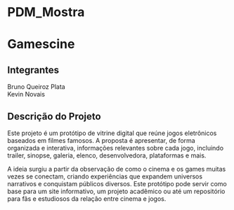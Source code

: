# PDM_Mostra

<h1>Gamescine</h1>

<h2>Integrantes</h2>
<p>
  Bruno Queiroz Plata <br>
  Kevin Novais
</p>

<h2>Descrição do Projeto</h2>
<p>
  Este projeto é um protótipo de vitrine digital que reúne jogos eletrônicos baseados em filmes famosos. A proposta é apresentar, de forma organizada e interativa, informações relevantes sobre cada jogo, incluindo trailer, sinopse, galeria, elenco, desenvolvedora, plataformas e mais.

A ideia surgiu a partir da observação de como o cinema e os games muitas vezes se conectam, criando experiências que expandem universos narrativos e conquistam públicos diversos. Este protótipo pode servir como base para um site informativo, um projeto acadêmico ou até um repositório para fãs e estudiosos da relação entre cinema e jogos.
</p>
